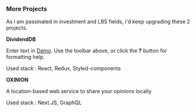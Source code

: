


### More Projects


As i am passinated in investment and LBS fields, i'd keep upgrading these 2 projects. 


**DividendDB**

Enter text in [Demo](http://dividend.vercel.app). Use the toolbar above, or click the **?** button for formatting help.

Used stack : React, Redux, Styled-components


**OXINION**

A location-based web service to share your opinions locally

Used stack : Next.JS, GraphQL
